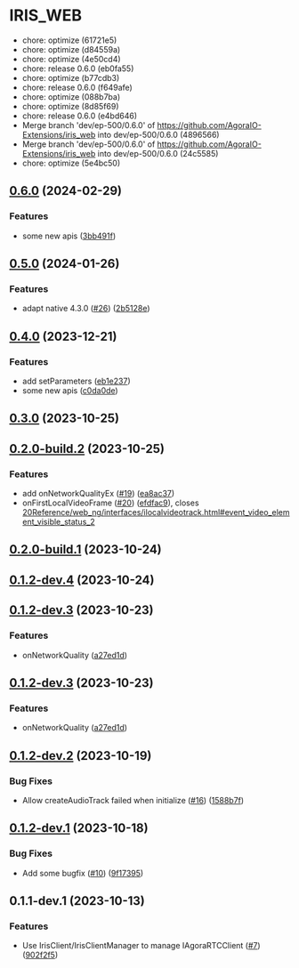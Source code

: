 # IRIS_WEB

* chore: optimize (61721e5)
* chore: optimize (d84559a)
* chore: optimize (4e50cd4)
* chore: release 0.6.0 (eb0fa55)
* chore: optimize (b77cdb3)
* chore: release 0.6.0 (f649afe)
* chore: optimize (088b7ba)
* chore: optimize (8d85f69)
* chore: release 0.6.0 (e4bd646)
* Merge branch 'dev/ep-500/0.6.0' of https://github.com/AgoraIO-Extensions/iris_web into dev/ep-500/0.6.0 (4896566)
* Merge branch 'dev/ep-500/0.6.0' of https://github.com/AgoraIO-Extensions/iris_web into dev/ep-500/0.6.0 (24c5585)
* chore: optimize (5e4bc50)

## [0.6.0](https://github.com/AgoraIO-Extensions/iris_web/compare/v0.5.0...v0.6.0) (2024-02-29)


### Features

* some new apis ([3bb491f](https://github.com/AgoraIO-Extensions/iris_web/commit/3bb491fab567ea2ebd5a3dff34705e8ca72a8c1e))

## [0.5.0](https://github.com/AgoraIO-Extensions/iris_web/compare/v0.3.0...v0.5.0) (2024-01-26)


### Features

* adapt native 4.3.0 ([#26](https://github.com/AgoraIO-Extensions/iris_web/issues/26)) ([2b5128e](https://github.com/AgoraIO-Extensions/iris_web/commit/2b5128e7c977156cc201260b491e2fea65e3d7a4))

## [0.4.0](https://github.com/AgoraIO-Extensions/iris_web/compare/v0.3.1...v0.4.0) (2023-12-21)


### Features

* add setParameters ([eb1e237](https://github.com/AgoraIO-Extensions/iris_web/commit/eb1e23751a1a14355ba2f28336e409b6d3d5864c))
* some new apis ([c0da0de](https://github.com/AgoraIO-Extensions/iris_web/commit/c0da0debabef85e87809873902174fa877ca0a6c))

## [0.3.0](https://github.com/AgoraIO-Extensions/iris_web/compare/v0.2.0-build.2...v0.3.0) (2023-10-25)

## [0.2.0-build.2](https://github.com/AgoraIO-Extensions/iris_web/compare/v0.1.2-dev.2...v0.2.0-build.2) (2023-10-25)


### Features

* add onNetworkQualityEx ([#19](https://github.com/AgoraIO-Extensions/iris_web/issues/19)) ([ea8ac37](https://github.com/AgoraIO-Extensions/iris_web/commit/ea8ac37aabac0f1af75772eed834c8e935b1db06))
* onFirstLocalVideoFrame ([#20](https://github.com/AgoraIO-Extensions/iris_web/issues/20)) ([efdfac9](https://github.com/AgoraIO-Extensions/iris_web/commit/efdfac9dcdccc411f07b9219a24813fb2375b139)), closes [20Reference/web_ng/interfaces/ilocalvideotrack.html#event_video_element_visible_status_2](https://github.com/20Reference/web_ng/interfaces/ilocalvideotrack.html/issues/event_video_element_visible_status_2)

## [0.2.0-build.1](https://github.com/AgoraIO-Extensions/iris_web/compare/v0.1.2-dev.2...v0.2.0-build.1) (2023-10-24)

## [0.1.2-dev.4](https://github.com/AgoraIO-Extensions/iris_web/compare/v0.1.2-dev.3...v0.1.2-dev.4) (2023-10-24)

## [0.1.2-dev.3](https://github.com/AgoraIO-Extensions/iris_web/compare/v0.1.2-dev.2...v0.1.2-dev.3) (2023-10-23)


### Features

* onNetworkQuality ([a27ed1d](https://github.com/AgoraIO-Extensions/iris_web/commit/a27ed1d61a0745f517a32d8c0f1572122947117a))

## [0.1.2-dev.3](https://github.com/AgoraIO-Extensions/iris_web/compare/v0.1.2-dev.2...v0.1.2-dev.3) (2023-10-23)


### Features

* onNetworkQuality ([a27ed1d](https://github.com/AgoraIO-Extensions/iris_web/commit/a27ed1d61a0745f517a32d8c0f1572122947117a))

## [0.1.2-dev.2](https://github.com/AgoraIO-Extensions/iris_web/compare/v0.1.2-dev.1...v0.1.2-dev.2) (2023-10-19)


### Bug Fixes

* Allow createAudioTrack failed when initialize ([#16](https://github.com/AgoraIO-Extensions/iris_web/issues/16)) ([1588b7f](https://github.com/AgoraIO-Extensions/iris_web/commit/1588b7f0e4591f89d90e128796b45b6080a240c5))

## [0.1.2-dev.1](https://github.com/AgoraIO-Extensions/iris_web/compare/v0.1.1-dev.1...v0.1.2-dev.1) (2023-10-18)


### Bug Fixes

* Add some bugfix ([#10](https://github.com/AgoraIO-Extensions/iris_web/issues/10)) ([9f17395](https://github.com/AgoraIO-Extensions/iris_web/commit/9f17395c6030e38d1da76c7d6c23405b40f9e1a6))

## 0.1.1-dev.1 (2023-10-13)


### Features

* Use IrisClient/IrisClientManager to manage IAgoraRTCClient  ([#7](https://github.com/AgoraIO-Extensions/iris_web/issues/7)) ([902f2f5](https://github.com/AgoraIO-Extensions/iris_web/commit/902f2f536604ba59a3a3db0e6b75fa62b801d037))